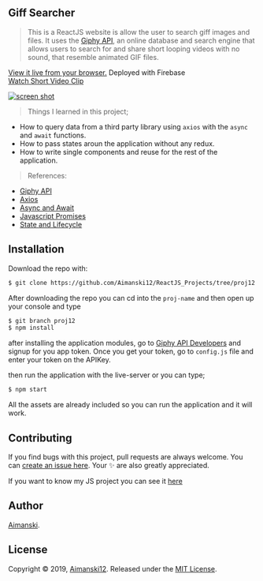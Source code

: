 ## Giff Searcher

> This is a ReactJS website is allow the user to search giff images and files. It uses the [Giphy API](https://developers.giphy.com/), an online database and search engine that allows users to search for and share short looping videos with no sound, that resemble animated GIF files.

[View it live from your browser.](http://bit.ly/33orX9q) Deployed with Firebase<br>
[Watch Short Video Clip](https://youtu.be/Fiy8VBEon5g) <br>

<div float="left">
  <a href="https://youtu.be/Fiy8VBEon5g">
    <img src="https://github.com/Aimanski12/proj-resource/blob/master/libs/react/react12-giffsearch.gif" alt="screen shot">
  </a>
</div>

> Things I learned in this project;
  * How to query data from a third party library using `axios` with the `async` and `await` functions.
  * How to pass states aroun the application without any redux.
  * How to write single components and reuse for the rest of the application.
  
  > References:
  * [Giphy API](https://giphy.com/)
  * [Axios](https://www.npmjs.com/package/axios)
  * [Async and Await](https://developer.mozilla.org/en-US/docs/Web/JavaScript/Reference/Statements/async_function)
  * [Javascript Promises](https://developer.mozilla.org/en-US/docs/Web/JavaScript/Reference/Global_Objects/Promise)
  * [State and Lifecycle](https://reactjs.org/docs/state-and-lifecycle.html)

## Installation

Download the repo with:

```bash
$ git clone https://github.com/Aimanski12/ReactJS_Projects/tree/proj12 proj-name
```

After downloading the repo you can cd into the `proj-name` and then open up your console and type 

```bash
$ git branch proj12
$ npm install
```

after installing the application modules, go to [Giphy API Developers](https://developers.giphy.com/) and signup for you app token. Once you get your token, go to `config.js` file and enter your token on the APIKey.

then run the application with the live-server or you can type;

```bash
$ npm start
```

All the assets are already included so you can run the application and it will work. 

## Contributing

If you find bugs with this project, pull requests are always welcome. You can [create an issue here](https://github.com/Aimanski12/ReactJS_Projects/issues/new).
Your :sparkles: are also greatly appreciated.

If you want to know my JS project you can see it [here](http://bit.ly/aiman-javascript-projects)

## Author

[Aimanski](http://bit.ly/aiman-profile-github).

## License 

Copyright © 2019, [Aimanski12](http://bit.ly/aiman-profile-github).
Released under the [MIT License](LICENSE).

